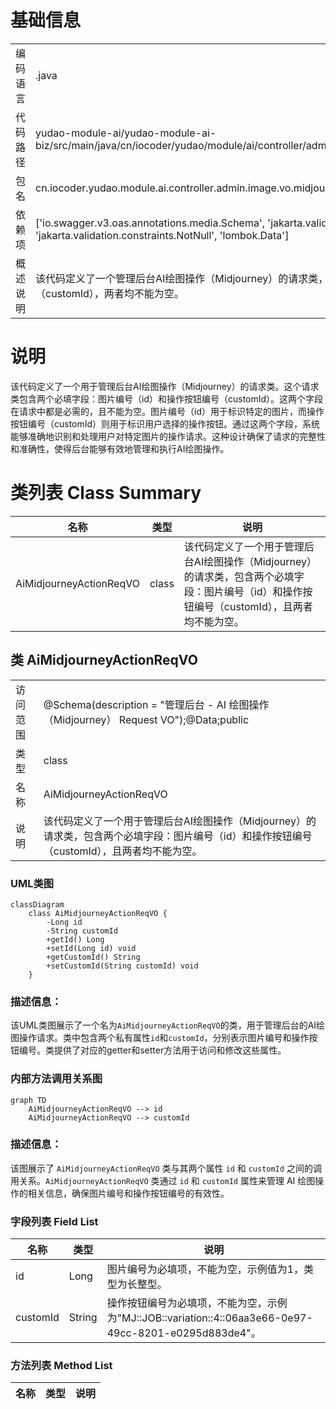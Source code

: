 # 基础信息

|      |      |
|------|------|
| 编码语言 | .java |
| 代码路径 | yudao-module-ai/yudao-module-ai-biz/src/main/java/cn/iocoder/yudao/module/ai/controller/admin/image/vo/midjourney/AiMidjourneyActionReqVO.java |
| 包名 | cn.iocoder.yudao.module.ai.controller.admin.image.vo.midjourney |
| 依赖项 | ['io.swagger.v3.oas.annotations.media.Schema', 'jakarta.validation.constraints.NotEmpty', 'jakarta.validation.constraints.NotNull', 'lombok.Data'] |
| 概述说明 | 该代码定义了一个管理后台AI绘图操作（Midjourney）的请求类，包含两个必填字段：图片编号（id）和操作按钮编号（customId），两者均不能为空。 |

# 说明

该代码定义了一个用于管理后台AI绘图操作（Midjourney）的请求类。这个请求类包含两个必填字段：图片编号（id）和操作按钮编号（customId）。这两个字段在请求中都是必需的，且不能为空。图片编号（id）用于标识特定的图片，而操作按钮编号（customId）则用于标识用户选择的操作按钮。通过这两个字段，系统能够准确地识别和处理用户对特定图片的操作请求。这种设计确保了请求的完整性和准确性，使得后台能够有效地管理和执行AI绘图操作。

# 类列表 Class Summary

| 名称   | 类型  | 说明 |
|-------|------|-------------|
| AiMidjourneyActionReqVO | class | 该代码定义了一个用于管理后台AI绘图操作（Midjourney）的请求类，包含两个必填字段：图片编号（id）和操作按钮编号（customId），且两者均不能为空。 |



## 类 AiMidjourneyActionReqVO

|      |      |
|------|------|
| 访问范围 | @Schema(description = "管理后台 - AI 绘图操作（Midjourney） Request VO");@Data;public |
| 类型 | class |
| 名称 | AiMidjourneyActionReqVO |
| 说明 | 该代码定义了一个用于管理后台AI绘图操作（Midjourney）的请求类，包含两个必填字段：图片编号（id）和操作按钮编号（customId），且两者均不能为空。 |


### UML类图

```mermaid
classDiagram
    class AiMidjourneyActionReqVO {
        -Long id
        -String customId
        +getId() Long
        +setId(Long id) void
        +getCustomId() String
        +setCustomId(String customId) void
    }
```

### 描述信息：
该UML类图展示了一个名为`AiMidjourneyActionReqVO`的类，用于管理后台的AI绘图操作请求。类中包含两个私有属性`id`和`customId`，分别表示图片编号和操作按钮编号。类提供了对应的getter和setter方法用于访问和修改这些属性。


### 内部方法调用关系图

```mermaid
graph TD
    AiMidjourneyActionReqVO --> id
    AiMidjourneyActionReqVO --> customId
```

### 描述信息：
该图展示了 `AiMidjourneyActionReqVO` 类与其两个属性 `id` 和 `customId` 之间的调用关系。`AiMidjourneyActionReqVO` 类通过 `id` 和 `customId` 属性来管理 AI 绘图操作的相关信息，确保图片编号和操作按钮编号的有效性。

### 字段列表 Field List

| 名称  | 类型  | 说明 |
|-------|-------|------|
| id | Long | 图片编号为必填项，不能为空，示例值为1，类型为长整型。 |
| customId | String | 操作按钮编号为必填项，不能为空，示例为"MJ::JOB::variation::4::06aa3e66-0e97-49cc-8201-e0295d883de4"。 |

### 方法列表 Method List

| 名称  | 类型  | 说明 |
|-------|-------|------|




